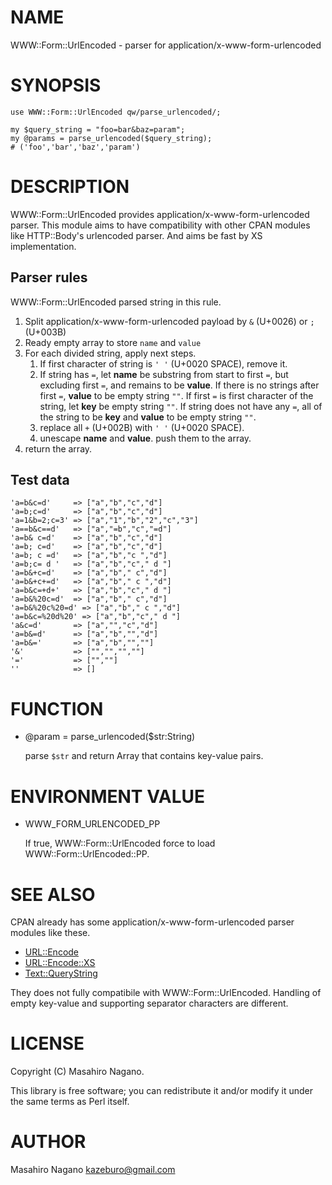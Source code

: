 # NAME

WWW::Form::UrlEncoded - parser for application/x-www-form-urlencoded

# SYNOPSIS

    use WWW::Form::UrlEncoded qw/parse_urlencoded/;

    my $query_string = "foo=bar&baz=param";
    my @params = parse_urlencoded($query_string);
    # ('foo','bar','baz','param')

# DESCRIPTION

WWW::Form::UrlEncoded provides application/x-www-form-urlencoded parser.
This module aims to have compatibility with other CPAN modules like 
HTTP::Body's urlencoded parser. And aims be fast by XS implementation.

## Parser rules

WWW::Form::UrlEncoded parsed string in this rule.

1. Split application/x-www-form-urlencoded payload by `&` (U+0026) or `;` (U+003B)
2. Ready empty array to store `name` and `value`
3. For each divided string, apply next steps.
    1. If first character of string is `' '` (U+0020 SPACE), remove it.
    2. If string has `=`, let __name__ be substring from start to first `=`, but excluding first `=`, and remains to be __value__. If there is no strings after first `=`, __value__ to be empty string `""`. If first `=` is first character of the string, let __key__ be empty string `""`. If string does not have any `=`, all of the string to be __key__ and __value__ to be empty string `""`.
    3. replace all `+` (U+002B) with `' '` (U+0020 SPACE).
    4. unescape __name__ and __value__. push them to the array.
4. return the array.

## Test data

    'a=b&c=d'     => ["a","b","c","d"]
    'a=b;c=d'     => ["a","b","c","d"]
    'a=1&b=2;c=3' => ["a","1","b","2","c","3"]
    'a==b&c==d'   => ["a","=b","c","=d"]
    'a=b& c=d'    => ["a","b","c","d"]
    'a=b; c=d'    => ["a","b","c","d"]
    'a=b; c =d'   => ["a","b","c ","d"]
    'a=b;c= d '   => ["a","b","c"," d "]
    'a=b&+c=d'    => ["a","b"," c","d"]
    'a=b&+c+=d'   => ["a","b"," c ","d"]
    'a=b&c=+d+'   => ["a","b","c"," d "]
    'a=b&%20c=d'  => ["a","b"," c","d"]
    'a=b&%20c%20=d' => ["a","b"," c ","d"]
    'a=b&c=%20d%20' => ["a","b","c"," d "]
    'a&c=d'       => ["a","","c","d"]
    'a=b&=d'      => ["a","b","","d"]
    'a=b&='       => ["a","b","",""]
    '&'           => ["","","",""]
    '='           => ["",""]
    ''            => []

# FUNCTION

- @param = parse\_urlencoded($str:String)

    parse `$str` and return Array that contains key-value pairs.

# ENVIRONMENT VALUE

- WWW\_FORM\_URLENCODED\_PP

    If true, WWW::Form::UrlEncoded force to load WWW::Form::UrlEncoded::PP.

# SEE ALSO

CPAN already has some application/x-www-form-urlencoded parser modules like these.

- [URL::Encode](http://search.cpan.org/perldoc?URL::Encode)
- [URL::Encode::XS](http://search.cpan.org/perldoc?URL::Encode::XS)
- [Text::QueryString](http://search.cpan.org/perldoc?Text::QueryString)

They does not fully compatibile with WWW::Form::UrlEncoded. Handling of empty key-value
and supporting separator characters are different.

# LICENSE

Copyright (C) Masahiro Nagano.

This library is free software; you can redistribute it and/or modify
it under the same terms as Perl itself.

# AUTHOR

Masahiro Nagano <kazeburo@gmail.com>
